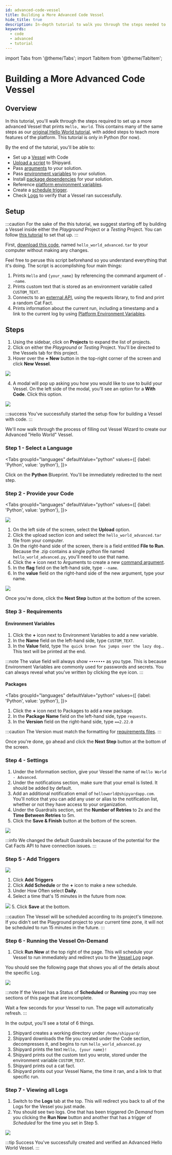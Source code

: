 ```yaml
---
id: advanced-code-vessel
title: Building a More Advanced Code Vessel
hide_title: true
description: In-depth tutorial to walk you through the steps needed to set up a more advanced Code Vessel.
keywords:
  - code
  - advanced
  - tutorial
---
```


import Tabs from '@theme/Tabs';
import TabItem from '@theme/TabItem';

# Building a More Advanced Code Vessel

## Overview

In this tutorial, you'll walk through the steps required to set up a more advanced Vessel that prints `Hello, World`. This contains many of the same steps as our [original Hello World tutorial](first-vessel-with-code.md), with added steps to teach more features of the platform. This tutorial is only in Python \(for now\).

By the end of the tutorial, you'll be able to:

- Set up a [Vessel](../reference/vessels.md) with Code
- [Upload a script](../reference/code/upload-code.md) to Shipyard.
- Pass [arguments](../reference/code/command.md#arguments) to your solution.
- Pass [environment variables](../reference/requirements/environment-variables.md) to your solution.
- Install [package dependencies](../reference/requirements/external-package-dependencies.md) for your solution.
- Reference [platform environment variables](../reference/shipyard-environment-variables.md).
- Create a [schedule trigger](../reference/triggers/schedule-triggers.md).
- Check [Logs](../reference/logs/logs-overview.md) to verify that a Vessel ran successfully.

## Setup

:::caution
For the sake of the this tutorial, we suggest starting off by building a Vessel inside either the *Playground* Project or a *Testing* Project. You can follow [this tutorial](first-project.md) to set that up.
:::

First, [download this code](../.gitbook/assets/advanced_tutorial.zip), named `hello_world_advanced.tar` to your computer without making any changes.

Feel free to peruse this script beforehand so you understand everything that it's doing. The script is accomplishing four main things:

1. Prints `Hello` and `{your_name}` by referencing the command argument of `--name`.
2. Prints custom text that is stored as an environment variable called `CUSTOM_TEXT`.
3. Connects to an [external API](https://alexwohlbruck.github.io/cat-facts/), using the requests library, to find and print a random Cat Fact.
4. Prints information about the current run, including a timestamp and a link to the current log by using [Platform Environment Variables](../reference/shipyard-environment-variables.md).


## Steps

1. Using the sidebar, click on **Projects** to expand the list of projects.
2. Click on either the *Playground* or *Testing* Project. You'll be directed to the Vessels tab for this project.
3. Hover over the **+ New** button in the top-right corner of the screen and click **New Vessel**.

![](../.gitbook/assets/shipyard_2021_03_16_16_23_03.png)

4. A modal will pop up asking you how you would like to use to build your Vessel. On the left side of the modal, you'll see an option for a **With Code**. Click this option.

![](../.gitbook/assets/shipyard_2021_03_16_16_24_01.png)

:::success
You've successfully started the setup flow for building a Vessel with code.
:::

We'll now walk through the process of filling out Vessel Wizard to create our Advanced "Hello World" Vessel.

### Step 1 - Select a Language

<Tabs
groupId="languages"
defaultValue="python"
values={[
{label: 'Python', value: 'python'},
]}>
<TabItem value="python">

Click on the **Python** Blueprint. You'll be immediately redirected to the next step.
</TabItem>
</Tabs>

### Step 2 - Provide your Code



<Tabs
groupId="languages"
defaultValue="python"
values={[
{label: 'Python', value: 'python'},
]}>
<TabItem value="python">

![](../.gitbook/assets/image_13_1.png)

1. On the left side of the screen, select the **Upload** option. 
2. Click the upload section icon and select the `hello_world_advanced.tar` file from your computer.
3. On the right-hand side of the screen, there is a field entitled **File to Run**. Because the .zip contains a single python file named `hello_world_advanced.py`, you'll need to use that name.
4. Click the **+** icon next to Arguments to create a new [command argument](../reference/code/command.md#arguments).
5. In the **flag** field on the left-hand side, type `--name`.
6. In the **value** field on the right-hand side of the new argument, type your name.

![](../.gitbook/assets/shipyard_2021_03_16_17_34_07.png)
</TabItem>
</Tabs>

Once you're done, click the **Next Step** button at the bottom of the screen.

### **Step 3 - Requirements**

#### Environment Variables

1. Click the **+** icon next to Environment Variables to add a new variable.
2. In the **Name** field on the left-hand side, type `CUSTOM_TEXT`.
3. In the **Value** field, type `The quick brown fox jumps over the lazy dog.`. This text will be printed at the end.

:::note
The value field will always show `•••••••` as you type. This is because Environment Variables are commonly used for passwords and secrets. You can always reveal what you've written by clicking the eye icon.
:::

#### Packages

<Tabs
groupId="languages"
defaultValue="python"
values={[
{label: 'Python', value: 'python'},
]}>
<TabItem value="python">

1. Click the **+** icon next to Packages to add a new package.
2. In the **Package Name** field on the left-hand side, type `requests`.
3. In the **Version** field on the right-hand side, type `==2.22.0`

:::caution
The Version must match the formatting for [requirements files](https://www.python.org/dev/peps/pep-0440/#version-specifiers).
:::
</TabItem>
</Tabs>

Once you're done, go ahead and click the **Next Step** button at the bottom of the screen.



### Step 4 - Settings

1. Under the Information section, give your Vessel the name of `Hello World - Advanced`.
2. Under the notifications section, make sure that your email is listed. It should be added by default.
3. Add an additional notification email of `helloworld@shipyardapp.com`. You'll notice that you can add any user or alias to the notification list, whether or not they have access to your organization.
4. Under the Guardrails section, set the **Number of Retries** to 2x and the **Time Between Retries** to 5m.
5. Click the **Save & Finish** button at the bottom of the screen.

![](../.gitbook/assets/shipyard_2021_03_16_17_38_34.png)

:::info
We changed the default Guardrails because of the potential for the Cat Facts API to have connection issues.
:::

### Step 5 - Add Triggers

![](../.gitbook/assets/shipyard_2021_03_16_17_39_37.png)

1. Click **Add Triggers**
2. Click **Add Schedule** or the **+** icon to make a new schedule.
3. Under How Often select **Daily**.
4. Select a time that's 15 minutes in the future from now.
  
  ![](../.gitbook/assets/shipyard_2021_03_16_17_42_16.png)
5. Click **Save** at the bottom.

:::caution
The Vessel will be scheduled according to its project's timezone. If you didn't set the Playground project to your current time zone, it will not be scheduled to run 15 minutes in the future.
:::

### Step 6 - Running the Vessel On-Demand

1. Click **Run Now** at the top right of the page. This will schedule your Vessel to run immediately and redirect you to the [Vessel Log](../reference/logs/vessel-logs.md) page.

You should see the following page that shows you all of the details about the specific Log.

![](../.gitbook/assets/shipyard_2021_03_17_10_33_22.png)

:::note
If the Vessel has a Status of **Scheduled** or  **Running** you may see sections of this page that are incomplete.

Wait a few seconds for your Vessel to run. The page will automatically refresh.
:::

In the output, you'll see a total of 6 things.

1. Shipyard creates a working directory under `/home/shipyard/`
2. Shipyard downloads the file you created under the Code section, decompresses it, and begins to run `hello_world_advanced.py`
3. Shipyard prints the text `Hello, {your name}!`
4. Shipyard prints out the custom text you wrote, stored under the environment variable `CUSTOM_TEXT`.
5. Shipyard prints out a cat fact.
6. Shipyard prints out your Vessel Name, the time it ran, and a link to that specific run.

### Step 7 - Viewing all Logs

1. Switch to the **Logs** tab at the top. This will redirect you back to all of the Logs for the Vessel you just made.
2. You should see two logs. One that has been triggered *On Demand* from you clicking the **Run Now** button and another that has a trigger of *Scheduled* for the time you set in Step 5.

![](../.gitbook/assets/shipyard_2021_03_17_10_37_27.png)

:::tip Success
You've successfully created and verified an Advanced Hello World Vessel.
:::
